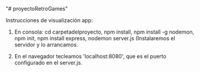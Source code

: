 "# proyectoRetroGames" 

Instrucciones de visualización app:

1. En consola: cd carpetadelproyecto, 
	npm install, npm install -g nodemon, 
	npm init, npm install express, nodemon server.js
	(Instalaremos el servidor y lo arrancamos.
	
2. En el navegador tecleamos 'localhost:8080',
	que es el puerto configurado en el server.js.